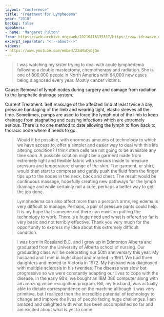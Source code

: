 ```yaml
---
layout: "conference"
title: "Treatment for Lymphedema"
year: "2010"
backup: false
speakers:
- name: "Margaret Pulton"
from: https://web.archive.org/web/20210416135337/https://www.ideawave.ca/the-conference/treatment-for-lymphedema
excerpt_separator: "<!--about-->"
videos:
- https://www.youtube.com/embed/Z2mMaCy0jQo
---
```


> I was watching my sister trying to deal with acute lymphedema following a
double mastectomy, chemotherapy and radiation. She is one of 800,000 people in
North America with 64,000 new cases being diagnosed every year. Mostly cancer
victims.

Cause: Removal of lymph nodes during surgery and damage from radiation to the
lymphatic drainage system.

Current Treatment: Self massage of the affected limb at least twice a day,
pressure bandaging of the limb and wearing tight, elastic sleeves all the
time. Sometimes, pumps are used to force the lymph out of the limb to keep
drainage from stagnating and causing infections which are extremely serious.
There is no one method to date allowing the lymph to flow back to thoracic
node where it needs to go.

> Would it be possible, with enormous amounts of technology to which we have
access to, offer a simpler and easier way to deal with this life altering
condition? I think stem cells are not going to be available any time soon. A
possible solution might be a garment made from extremely light and flexible
fabric with sensors inside to measure pressure and temperature change of the
skin. The garment, or shirt, would then start to compress and gently push the
fluid from the finger tips up to the nodes in the neck, back and chest. The
result would be continuous massage, hopefully creating new pathways for the
lymph drainage and while certainly not a cure, perhaps a better way to get the
job done.

> Lymphedema can also affect more than a person’s arms, leg edema is very
difficult to manage. Perhaps, a pair of pressure pants could help. It is my
hope that someone out there can envision putting the technology to work. There
is a huge need and what is offered so far is very basic and not terribly
effective. Thank you very much for the opportunity to express my idea about
this extremely difficult condition.

<!--about-->

> I was born in Rossland B.C. and I grew up in Edmonton Alberta and graduated
from the University of Alberta school of nursing. Our graduating class will be
celebrating our 50th anniversary this year. My husband and I met in highschool
and married in 1961. We had three daughters and moved to Victoria in 1972. My
husband was diagnosed with multiple sclerosis in his twenties. The disease was
slow but progressive so we were constantly adapting our lives to cope with the
disease. In the early 90’s, we bought an IBM 386 computer along with an
amazing voice recognition program. Bill, my husband, was actually able to
dictate correspondence on the machine although it was very primitive, but I
realized then the incredible potential of technology to change and improve the
lives of people facing huge challenges. I am amazed and delighted with what
has been accomplished so far and am excited about what is yet to come.
